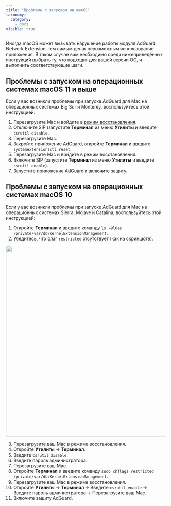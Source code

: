 ```yaml
---
title: "Проблемы с запуском на macOS"
taxonomy:
  category:
    - docs
visible: true
---
```


Иногда macOS может вызывать нарушение работы модуля AdGuard Network Extension, тем самым делая невозможным использование приложения. В таком случае вам необходимо среди нижеприведённых инструкций выбрать ту, что подходит для вашей версии ОС, и выполнить соответствующие шаги.

## Проблемы с запуском на операционных системах macOS 11 и выше

Если у вас возникли проблемы при запуске AdGuard для Mac на операционных системах Big Sur и Monterey, воспользуйтесь этой инструкцией:

1. Перезагрузите Mac и войдите в [режим восстановления](https://support.apple.com/ru-ru/HT201255#:~:text=%D0%A3%D0%B4%D0%B5%D1%80%D0%B6%D0%B8%D0%B2%D0%B0%D0%B9%D1%82%D0%B5%20%D0%BA%D0%BB%D0%B0%D0%B2%D0%B8%D1%88%D0%B8%20%D0%BD%D0%B0%D0%B6%D0%B0%D1%82%D1%8B%D0%BC%D0%B8%2C%20%D0%BF%D0%BE%D0%BA%D0%B0%20%D0%BD%D0%B5,%2DOption%2DCommand%2DR.).
2. Отключите SIP (запустите **Терминал** из меню **Утилиты** и введите `csrutil disable`.
3. Перезагрузите Mac.
4. Закройте приложение AdGuard, откройте **Терминал** и введите `systemextensionsctl reset`.
5. Перезагрузите Mac и войдите в режим восстановления.
6. Включите SIP (запустите **Терминал** из меню **Утилиты** и введите `csrutil enable`).
7. Запустите приложение AdGuard и включите защиту.

## Проблемы с запуском на операционных системах macOS 10

Если у вас возникли проблемы при запуске AdGuard для Mac на операционных системах Sierra, Mojave и Catalina, воспользуйтесь этой инструкцией:

1. Откройте **Терминал** и введите команду `ls -@lOae /private/var/db/KernelExtensionManagement`.
2. Убедитесь, что флаг `restricted` отсутствует (как на скриншоте).

<img src="https://cdn.adguard.com/public/Adguard/kb/MAC/restricted-flag.png" width="600" />

3. Перезагрузите ваш Mac в режиме восстановления.
4. Откройте **Утилиты** -> **Терминал**.
5. Введите `csrutil disable`.
6. Введите пароль администратора.
7. Перезагрузите ваш Mac.
8. Откройте **Терминал** и введите команду `sudo chflags restricted /private/var/db/KernelExtensionManagement`.
9. Перезагрузите ваш Mac в режиме восстановления.
10. Откройте **Утилиты** -> **Терминал** -> Введите `csrutil enable` -> Введите пароль администратора ->
    Перезагрузите ваш Mac.
11. Включите защиту AdGuard.
